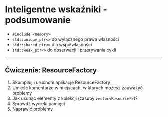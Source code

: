 ﻿<!-- .slide: data-background="#111111" -->

# Inteligentne wskaźniki - podsumowanie

* <!-- .element: class="fragment fade-in" --> <code>#include &ltmemory&gt</code>
* <!-- .element: class="fragment fade-in" --> <code>std::unique_ptr<></code> do wyłącznego prawa własności
* <!-- .element: class="fragment fade-in" --> <code>std::shared_ptr<></code> dla współwłasności
* <!-- .element: class="fragment fade-in" --> <code>std::weak_ptr<></code> do obserwacji i przerywania cykli

___

## Ćwiczenie: ResourceFactory

1. <!-- .element: class="fragment fade-in" --> Skompiluj i uruchom aplikację ResourceFactory
2. <!-- .element: class="fragment fade-in" --> Umieść komentarze w miejscach, w których możesz zauważyć problemy
3. <!-- .element: class="fragment fade-in" --> Jak usunąć elementy z kolekcji (zasoby <code>vector&ltResource*&gt</code>)?
4. <!-- .element: class="fragment fade-in" --> Sprawdź wycieki pamięci
5. <!-- .element: class="fragment fade-in" --> Naprawić problemy
